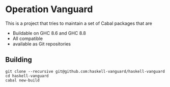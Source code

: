 Operation Vanguard
====

This is a project that tries to maintain a set of Cabal packages that are

* Buildable on GHC 8.6 and GHC 8.8
* All compatible
* available as Git repositories

Building
----

```
git clone --recursive git@github.com:haskell-vanguard/haskell-vanguard
cd haskell-vanguard
cabal new-build
```
